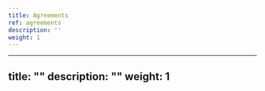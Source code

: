 ```yaml
---
title: Agreements
ref: agreements
description: ''
weight: 1
---
```

---
title: ""
description: ""
weight: 1
---